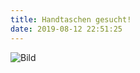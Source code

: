 ```yaml
---
title: Handtaschen gesucht!
date: 2019-08-12 22:51:25
---
```


![Bild](/images/Handtaschenbörse.png)


